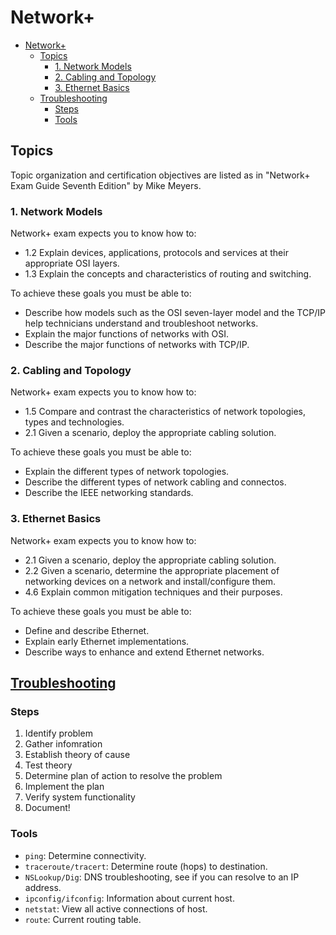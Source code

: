 # Network+

- [Network+](#network)
	- [Topics](#topics)
		- [1. Network Models](#1-network-models)
		- [2. Cabling and Topology](#2-cabling-and-topology)
		- [3. Ethernet Basics](#3-ethernet-basics)
	- [Troubleshooting](#troubleshooting)
		- [Steps](#steps)
		- [Tools](#tools)
## Topics

Topic organization and certification objectives are listed as in "Network+ Exam Guide Seventh Edition" by Mike Meyers.

### 1. Network Models

Network+ exam expects you to know how to:

* 1.2 Explain devices, applications, protocols and services at their appropriate OSI layers.
* 1.3 Explain the concepts and characteristics of routing and switching.

To achieve these goals you must be able to:

* Describe how models such as the OSI seven-layer model and the TCP/IP help technicians understand and troubleshoot networks.
* Explain the major functions of networks with OSI.
* Describe the major functions of networks with TCP/IP.

### 2. Cabling and Topology

Network+ exam expects you to know how to:

* 1.5 Compare and contrast the characteristics of network topologies, types and technologies.
* 2.1 Given a scenario, deploy the appropriate cabling solution.

To achieve these goals you must be able to:

* Explain the different types of network topologies.
* Describe the different types of network cabling and connectos.
* Describe the IEEE networking standards.

### 3. Ethernet Basics

Network+ exam expects you to know how to:

* 2.1 Given a scenario, deploy the appropriate cabling solution.
* 2.2 Given a scenario, determine the appropriate placement of networking devices on a network and install/configure them.
* 4.6 Explain common mitigation techniques and their purposes.

To achieve these goals you must be able to:

* Define and describe Ethernet.
* Explain early Ethernet implementations.
* Describe ways to enhance and extend Ethernet networks.

## [Troubleshooting](./troubleshooting)

### Steps

1. Identify problem
2. Gather infomration
3. Establish theory of cause
4. Test theory
5. Determine plan of action to resolve the problem
6. Implement the plan
7. Verify system functionality
8. Document!

### Tools

* `ping`: Determine connectivity.
* `traceroute/tracert`: Determine route (hops) to destination.
* `NSLookup/Dig`: DNS troubleshooting, see if you can resolve to an IP address.
* `ipconfig/ifconfig`: Information about current host.
* `netstat`: View all active connections of host.
* `route`: Current routing table.
